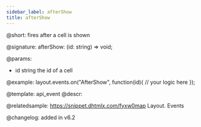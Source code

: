 ```yaml
---
sidebar_label: afterShow
title: afterShow
---          
```


@short: fires after a cell is shown

@signature: afterShow: (id: string) => void;

@params:
- id		string		the id of a cell

@example:
layout.events.on("AfterShow", function(id){
	// your logic here
});





@template: api_event
@descr:

@relatedsample: https://snippet.dhtmlx.com/fyxw0map	Layout. Events

@changelog:
added in v6.2


